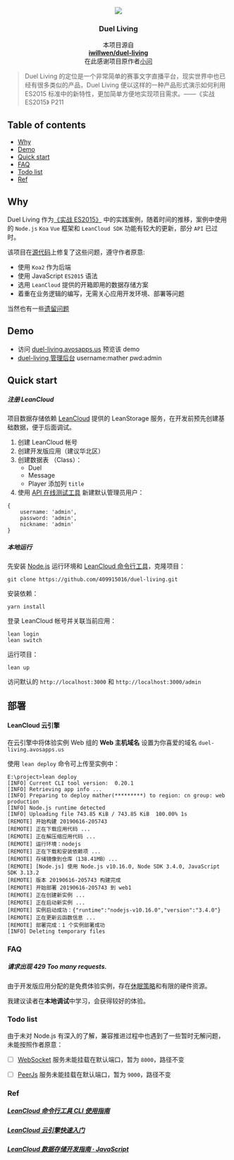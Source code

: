 
<p align="center">
  <a href="http://duel-living.avosapps.us/">
    <img src="http://img.pikapika.ink/duel/duel_index.png">
  </a>

  <h3 align="center">Duel Living</h3>

  <p align="center">
    本项目源自
    <br>
    <a href="https://github.com/iwillwen/duel-living"><strong>iwillwen/duel-living</strong></a>
    <br>
    在此感谢项目原作者<a href="https://github.com/iwillwen">小问</a>
  </p>
</p>

> Duel Living 的定位是一个非常简单的赛事文字直播平台，现实世界中也已经有很多类似的产品，Duel Living 便以这样的一种产品形式演示如何利用 ES2015 标准中的新特性，更加简单方便地实现项目需求。——《实战 ES2015》 P211

## Table of contents

 - [Why](#why)
 - [Demo](#demo)
 - [Quick start](#quick-start)
 - [FAQ](#faq)
 - [Todo list](#todo-list)
 - [Ref](#ref)
 
## Why

Duel Living 作为<a href="http://www.broadview.com.cn/book/3621">《实战 ES2015》</a>  中的实践案例，随着时间的推移，案例中使用的 `Node.js` `Koa` `Vue` 框架和 `LeanCloud SDK` 功能有较大的更新，部分 `API` 已过时。

该项目在[源代码](https://github.com/iwillwen/duel-living)上修复了这些问题，遵守作者原意:

- 使用 `Koa2` 作为后端
- 使用 JavaScript `ES2015` 语法
- 选用 `LeanCloud` 提供的开箱即用的数据存储方案
- 着重在业务逻辑的编写，无需关心应用开发环境、部署等问题

当然也有一些[遗留问题](#todo-list)

## Demo

- 访问 [duel-living.avosapps.us](http://duel-living.avosapps.us/) 预览该 demo
- [duel-living 管理后台](http://duel-living.avosapps.us/admin) username:mather pwd:admin

## Quick start

##### 注册 LeanCloud

项目数据存储依赖 [LeanCloud](https://www.leancloud.cn/) 提供的 LeanStorage 服务，在开发前预先创建基础数据，便于后面调试。

1. 创建 LeanCloud 帐号
2. 创建开发版应用（建议华北区）
3. 创建数据表 （Class）：
    - Duel
    - Message
    - Player  添加列 `title`
4. 使用 [API 在线测试工具](https://leancloud.cn/dashboard/apionline/index.html#!/user) 新建默认管理员用户：

```
{
    username: 'admin',
    password: 'admin',
    nickname: 'admin'
}
```

##### 本地运行

先安装 [Node.js](http://nodejs.org/) 运行环境和 [LeanCloud 命令行工具](https://leancloud.cn/docs/leanengine_cli.html)，克隆项目：

```ssh
git clone https://github.com/409915016/duel-living.git
```
安装依赖：

```ssh
yarn install
```

登录 LeanCloud 帐号并关联当前应用：

```ssh
lean login
lean switch
```

运行项目：

```ssh
lean up
```

访问默认的 `http://localhost:3000` 和 `http://localhost:3000/admin` 


## 部署

#### LeanCloud 云引擎

在云引擎中将体验实例 Web 组的 **Web 主机域名** 设置为你喜爱的域名 `duel-living.avosapps.us`

使用 `lean deploy` 命令可上传至实例中：

```
E:\project>lean deploy
[INFO] Current CLI tool version:  0.20.1
[INFO] Retrieving app info ...
[INFO] Preparing to deploy mather(*********) to region: cn group: web production
[INFO] Node.js runtime detected
[INFO] Uploading file 743.85 KiB / 743.85 KiB  100.00% 1s
[REMOTE] 开始构建 20190616-205743
[REMOTE] 正在下载应用代码 ...
[REMOTE] 正在解压缩应用代码 ...
[REMOTE] 运行环境：nodejs
[REMOTE] 正在下载和安装依赖项 ...
[REMOTE] 存储镜像到仓库（138.41MB）...
[REMOTE] [Node.js] 使用 Node.js v10.16.0, Node SDK 3.4.0, JavaScript SDK 3.13.2
[REMOTE] 版本 20190616-205743 构建完成
[REMOTE] 开始部署 20190616-205743 到 web1
[REMOTE] 正在创建新实例 ...
[REMOTE] 正在启动新实例 ...
[REMOTE] 实例启动成功：{"runtime":"nodejs-v10.16.0","version":"3.4.0"}
[REMOTE] 正在更新云函数信息 ...
[REMOTE] 部署完成：1 个实例部署成功
[INFO] Deleting temporary files
```


### FAQ

##### 请求出现 429 Too many requests.

由于开发版应用分配的是免费体验实例，存在[休眠策略](https://leancloud.cn/docs/leanengine_plan.html#hash633315134)和有限的硬件资源。

我建议读者在**本地调试**中学习，会获得较好的体验。


### Todo list

由于未对 Node.js 有深入的了解，兼容推进过程中也遇到了一些暂时无解问题，未能按照作者原意：

- [ ] [WebSocket](https://github.com/websockets/ws) 服务未能挂载在默认端口，暂为 `8000`，路径不变
- [ ] [PeerJs](https://github.com/peers/peerjs) 服务未能挂载在默认端口，暂为 `9000`，路径不变


### Ref

##### [LeanCloud 命令行工具 CLI 使用指南](https://leancloud.cn/docs/leanengine_cli.html)

##### [LeanCloud 云引擎快速入门](https://leancloud.cn/docs/leanengine_quickstart.html)

##### [LeanCloud 数据存储开发指南 · JavaScript](https://leancloud.cn/docs/leanstorage_guide-js.html)
